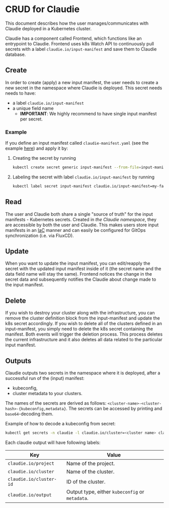 # CRUD for Claudie

This document describes how the user manages/communicates with Claudie deployed in a Kubernetes cluster.

Claudie has a component called Frontend, which functions like an entrypoint to Claudie. Frontend uses k8s Watch API to continuously pull secrets with a label `claudie.io/input-manifest` and save them to Claudie database.

## Create

In order to create (apply) a new input manifest, the user needs to create a new secret in the namespace where Claudie is deployed. This secret needs needs to have:

- a label `claudie.io/input-manifest`
- a unique field name
  - **IMPORTANT**: We highly recommend to have single input manifest per secret.

### Example

If you define an input manifest called `claudie-manifest.yaml` (see the example [here](../input-manifest/example.yaml)) and apply it by:

1. Creating the secret by running

    ```sh
    kubectl create secret generic input-manifest --from-file=input-manifest.yaml -n claudie
    ```

2. Labeling the secret with label `claudie.io/input-manifest` by running

    ```sh
    kubectl label secret input-manifest claudie.io/input-manifest=my-fancy-manifest -n claudie
    ```

## Read

The user and Claudie both share a single "source of truth" for the input manifests - Kubernetes secrets. Created in *the Claudie namespace*, they are accessible by both the user and Claudie.
This makes users store input manifests in an [IaC](https://en.wikipedia.org/wiki/Infrastructure_as_code) manner and can easily be configured for GitOps synchronization (i.e. via FluxCD).

## Update

When you want to update the input manifest, you can edit/reapply the secret with the updated input manifest inside of it (the secret name and the data field name will stay the same). Frontend notices the change in the secret data and subsequently notifies the Claudie about change made to the input manifest.

## Delete

If you wish to destroy your cluster along with the infrastructure, you can remove the cluster definition block from the input-manifest and update the k8s secret accordingly.
If you wish to delete all of the clusters defined in an input-manifest, you simply need to delete the k8s secret containing the manifest. Both events will trigger the deletion process. This process deletes the current infrastructure and it also deletes all data related to the particular input manifest.

## Outputs

Claudie outputs two secrets in the namespace where it is deployed, after a successful run of the (input) manifest:

- kubeconfig,
- cluster metadata to your clusters.

The names of the secrets are derived as follows: `<cluster-name>-<cluster-hash>-{kubeconfig,metadata}`. The secrets can be accessed by printing and `base64`-decoding them.

Example of how to decode a kubeconfig from secret:

```sh
kubectl get secrets -n claudie -l claudie.io/cluster=<cluster name> claudie.io/project=<project name> claudie.io/output=kubeconfig jsonpath='{.data.kubeconfig}' | base64 -d > your_kubeconfig.yaml
```

Each claudie output will have following labels:

| Key                     | Value                                           |
| ----------------------- | ----------------------------------------------- |
| `claudie.io/project`    | Name of the project.                            |
| `claudie.io/cluster`    | Name of the cluster.                            |
| `claudie.io/cluster-id` | ID of the cluster.                              |
| `claudie.io/output`     | Output type, either `kubeconfig` or `metadata`. |
